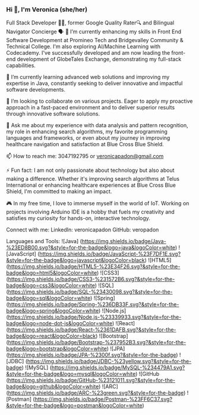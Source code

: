 ### Hi 👋, I'm Veronica (she/her)
Full Stack Developer 👩‍💻, former Google Quality Rater🔍 and Bilingual Navigator Concierge 🗣️
🔭 I’m currently enhancing my skills in Front End Software Development at Promineo Tech and Bridgevalley Community & Technical College. I'm also exploring AI/Machine Learning with Codecademy. I've successfully developed and am now leading the front-end development of GlobeTales Exchange, demonstrating my full-stack capabilities.

🌱 I’m currently learning advanced web solutions and improving my expertise in Java, constantly seeking to deliver innovative and impactful software developments.

👯 I’m looking to collaborate on various projects. Eager to apply my proactive approach in a fast-paced environment and to deliver superior results through innovative software solutions.

💬 Ask me about my experience with data analysis and pattern recognition, my role in enhancing search algorithms, my favorite programming languages and frameworks, or even about my journey in improving healthcare navigation and satisfaction at Blue Cross Blue Shield.

📫 How to reach me: 3047192795 or veronicapadon@gmail.com

⚡ Fun fact: I am not only passionate about technology but also about making a difference. Whether it's improving search algorithms at Telus International or enhancing healthcare experiences at Blue Cross Blue Shield, I'm committed to making an impact.

🎮 In my free time, I love to immerse myself in the world of IoT. Working on projects involving Arduino IDE is a hobby that fuels my creativity and satisfies my curiosity for hands-on, interactive technology.

Connect with me:
LinkedIn: veronicapadon
GitHub: veropadon

Languages and Tools:
![Java] 
(https://img.shields.io/badge/Java-%23ED8B00.svg?&style=for-the-badge&logo=java&logoColor=white)
![JavaScript]
(https://img.shields.io/badge/JavaScript-%23F7DF1E.svg?&style=for-the-badge&logo=javascript&logoColor=black)
![HTML5]
(https://img.shields.io/badge/HTML5-%23E34F26.svg?&style=for-the-badge&logo=html5&logoColor=white)
![CSS3]
(https://img.shields.io/badge/CSS3-%231572B6.svg?&style=for-the-badge&logo=css3&logoColor=white)
![SQL]
(https://img.shields.io/badge/SQL-%23430098.svg?&style=for-the-badge&logo=sql&logoColor=white)
![Spring]
(https://img.shields.io/badge/Spring-%236DB33F.svg?&style=for-the-badge&logo=spring&logoColor=white)
![Node.js]
(https://img.shields.io/badge/Node.js-%23339933.svg?&style=for-the-badge&logo=node-dot-js&logoColor=white)
![React]
(https://img.shields.io/badge/React-%2361DAFB.svg?&style=for-the-badge&logo=react&logoColor=black)
![Bootstrap]
(https://img.shields.io/badge/Bootstrap-%237952B3.svg?&style=for-the-badge&logo=bootstrap&logoColor=white)
![JPA]
(https://img.shields.io/badge/JPA-%2300f.svg?&style=for-the-badge)
![JDBC]
(https://img.shields.io/badge/JDBC-%23yellow.svg?&style=for-the-badge)
![MySQL]
(https://img.shields.io/badge/MySQL-%234479A1.svg?&style=for-the-badge&logo=mysql&logoColor=white)
![GitHub
(https://img.shields.io/badge/GitHub-%23121011.svg?&style=for-the-badge&logo=github&logoColor=white)
![ARC]
(https://img.shields.io/badge/ARC-%23green.svg?&style=for-the-badge)
![Postman]
(https://img.shields.io/badge/Postman-%23FF6C37.svg?&style=for-the-badge&logo=postman&logoColor=white)




